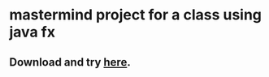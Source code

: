 # mastermind project for a class using java fx
## Download and try [here](https://github.com/ZipingL/mastermind/releases/download/1.0/Mastermind.jar).
